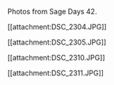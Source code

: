 Photos from Sage Days 42.

[[attachment:DSC_2304.JPG]]

[[attachment:DSC_2305.JPG]]

[[attachment:DSC_2310.JPG]]

[[attachment:DSC_2311.JPG]]
